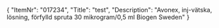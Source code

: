 {
  "ItemNr": "017234",
  "Title": "test",
  "Description": "Avonex, inj-vätska, lösning, förfylld spruta 30 mikrogram/0,5 ml Biogen Sweden"
}